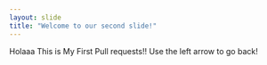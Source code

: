 ```yaml
---
layout: slide
title: "Welcome to our second slide!"
---
```

Holaaa This is My First Pull requests!!
Use the left arrow to go back!
